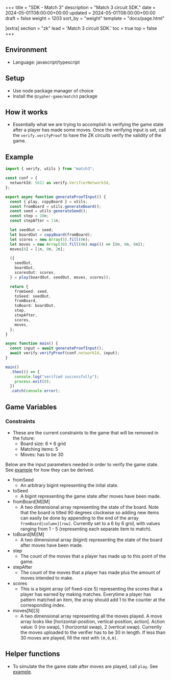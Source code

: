 +++
title = "SDK - Match 3"
description = "Match 3 circuit SDK."
date = 2024-05-01T08:00:00+00:00
updated = 2024-05-01T08:00:00+00:00
draft = false
weight = 1203
sort_by = "weight"
template = "docs/page.html"

[extra]
section = "zk"
lead = 'Match 3 circuit SDK.'
toc = true
top = false
+++

## Environment

- Language: javascript/typescript

## Setup

- Use node package manager of choice
- Install the `@zypher-game/match3` package

## How it works

- Essentially what we are trying to accomplish is verifying the game state after a player has made some moves. Once the verifying input is set, call the `verify.verifyProof` to have the ZK circuits verify the validity of the game.

## Example

```typescript
import { verify, utils } from "match3";

const conf = {
  networkId: 5611 as verify.VerifierNetworkId,
};

export async function generateProofInput() {
  const { play, copyBoard } = utils;
  const fromBoard = utils.generateBoard();
  const seed = utils.generateSeed();
  const step = 10n;
  const stepAfter = 11n;

  let seedOut = seed;
  let boardOut = copyBoard(fromBoard);
  let scores = new Array(5).fill(0n);
  let moves = new Array(30).fill(0n).map(() => [0n, 0n, 0n]);
  moves[0] = [1n, 0n, 2n];

  ({
    seedOut,
    boardOut,
    scoresOut: scores,
  } = play(boardOut, seedOut, moves, scores));

  return {
    fromSeed: seed,
    toSeed: seedOut,
    fromBoard,
    toBoard: boardOut,
    step,
    stepAfter,
    scores,
    moves,
  };
}

async function main() {
  const input = await generateProofInput();
  await verify.verifyProof(conf.networkId, input);
}

main()
  .then(() => {
    console.log("verified successfully");
    process.exit(0);
  })
  .catch(console.error);
```

## Game Variables

### Constraints

- These are the current constraints to the game that will be removed in the future:
  - Board size: 6 \* 6 grid
  - Matching items: 5
  - Moves: has to be 30

Below are the input parameters needed in order to verify the game state. See [example](#example) for how they can be derived.

- fromSeed
  - An arbitrary bigint representing the inital state.
- toSeed
  - A bigint representing the game state after moves have been made.
- fromBoard[M][M]
  - A two dimensional array representing the state of the board. Note that the board is tilted 90 degrees clockwise so adding new items can easily be done by appending to the end of the array `fromBoard[column][row]`. Currently set to a 6 by 6 grid, with values ranging from 1 - 5 (representing each separate item to match).
- toBoard[M][M]
  - A two dimensional array (bigint) representing the state of the board after moves have been made.
- step
  - The count of the moves that a player has made up to this point of the game.
- stepAfter
  - The count of the moves that a player has made plus the amount of moves intended to make.
- scores
  - This is a bigint array (of fixed-size 5) representing the scores that a player has earned by making matches. Everytime a player has pattern matched an item, the array should add 1 to the counter at the corresponding index.
- moves[N][3]
  - A two dimensional array representing all the moves played. A move array looks like [horizontal-position, vertical-position, action]. Action value: 0 (no swap), 1 (horizontal swap), 2 (vertical swap). Currently the moves uploaded to the verifier has to be 30 in length. If less than 30 moves are played, fill the rest with `[0,0,0]`.

## Helper functions

- To simulate the the game state after moves are played, call `play`. See [example](#example).
